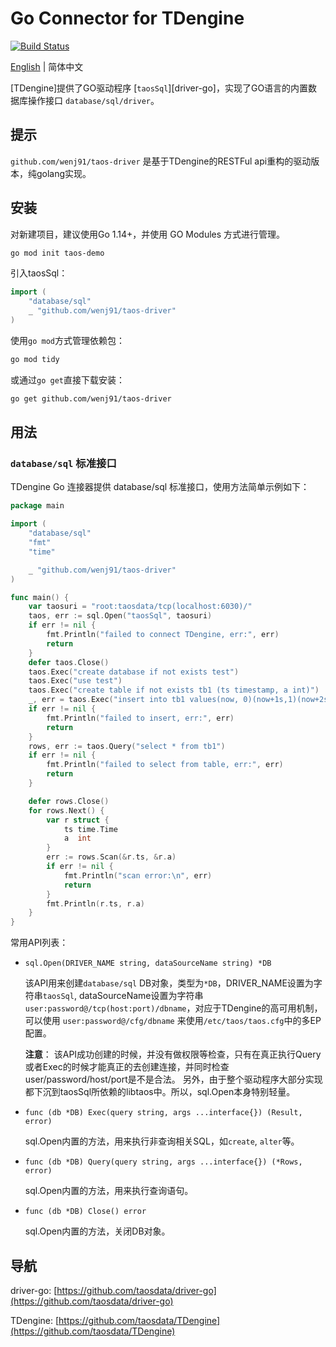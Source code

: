 # Go Connector for TDengine

[![Build Status](https://cloud.drone.io/api/badges/taosdata/driver-go/status.svg)](https://cloud.drone.io/taosdata/driver-go)

[English](README.md) | 简体中文

[TDengine]提供了GO驱动程序 [`taosSql`][driver-go]，实现了GO语言的内置数据库操作接口 `database/sql/driver`。

## 提示

`github.com/wenj91/taos-driver` 是基于TDengine的RESTFul api重构的驱动版本，纯golang实现。

## 安装

对新建项目，建议使用Go 1.14+，并使用 GO Modules 方式进行管理。

```sh
go mod init taos-demo
```

引入taosSql：

```go
import (
    "database/sql"
    _ "github.com/wenj91/taos-driver"
)
```

使用`go mod`方式管理依赖包：

```sh
go mod tidy
```

或通过`go get`直接下载安装：

```sh
go get github.com/wenj91/taos-driver
```

## 用法

### `database/sql` 标准接口

TDengine Go 连接器提供 database/sql 标准接口，使用方法简单示例如下：

```go
package main

import (
	"database/sql"
	"fmt"
	"time"

	_ "github.com/wenj91/taos-driver"
)

func main() {
	var taosuri = "root:taosdata/tcp(localhost:6030)/"
	taos, err := sql.Open("taosSql", taosuri)
	if err != nil {
		fmt.Println("failed to connect TDengine, err:", err)
		return
	}
	defer taos.Close()
	taos.Exec("create database if not exists test")
	taos.Exec("use test")
	taos.Exec("create table if not exists tb1 (ts timestamp, a int)")
	_, err = taos.Exec("insert into tb1 values(now, 0)(now+1s,1)(now+2s,2)(now+3s,3)")
	if err != nil {
		fmt.Println("failed to insert, err:", err)
		return
	}
	rows, err := taos.Query("select * from tb1")
	if err != nil {
		fmt.Println("failed to select from table, err:", err)
		return
	}

	defer rows.Close()
	for rows.Next() {
		var r struct {
			ts time.Time
			a  int
		}
		err := rows.Scan(&r.ts, &r.a)
		if err != nil {
			fmt.Println("scan error:\n", err)
			return
		}
		fmt.Println(r.ts, r.a)
	}
}
```

常用API列表：

- `sql.Open(DRIVER_NAME string, dataSourceName string) *DB`

  该API用来创建`database/sql` DB对象，类型为`*DB`，DRIVER_NAME设置为字符串`taosSql`,
  dataSourceName设置为字符串`user:password@/tcp(host:port)/dbname`，对应于TDengine的高可用机制，可以使用 `user:password@/cfg/dbname`
  来使用`/etc/taos/taos.cfg`中的多EP配置。

  **注意**： 该API成功创建的时候，并没有做权限等检查，只有在真正执行Query或者Exec的时候才能真正的去创建连接，并同时检查user/password/host/port是不是合法。
  另外，由于整个驱动程序大部分实现都下沉到taosSql所依赖的libtaos中。所以，sql.Open本身特别轻量。

- `func (db *DB) Exec(query string, args ...interface{}) (Result, error)`

  sql.Open内置的方法，用来执行非查询相关SQL，如`create`, `alter`等。

- `func (db *DB) Query(query string, args ...interface{}) (*Rows, error)`

  sql.Open内置的方法，用来执行查询语句。

- `func (db *DB) Close() error`

  sql.Open内置的方法，关闭DB对象。

## 导航

driver-go: [https://github.com/taosdata/driver-go](https://github.com/taosdata/driver-go)

TDengine: [https://github.com/taosdata/TDengine](https://github.com/taosdata/TDengine)
